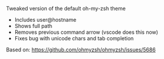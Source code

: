 Tweaked version of the default oh-my-zsh theme
- Includes user@hostname
- Shows full path
- Removes previous command arrow (vscode does this now)
- Fixes bug with unicode chars and tab completion

Based on: https://github.com/ohmyzsh/ohmyzsh/issues/5686
